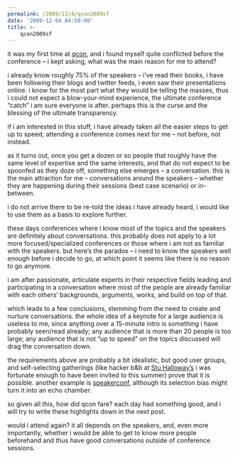 ```yaml
---
permalink: /2009/12/4/qcon2009sf
date: '2009-12-04 04:50:00'
title: >-
    qcon2009sf
---
```


it was my first time at [qcon](http://qconsf.com/sf2009/conference/),
and i found myself quite conflicted before the conference – i kept
asking, what was the main reason for me to attend?

i already know roughly 75% of the speakers – i’ve read their books, i
have been following their blogs and twitter feeds, i even saw their
presentations online. i know for the most part what they would be
telling the masses, thus i could not expect a blow-your-mind experience,
the ultimate conference “catch” i am sure everyone is after. perhaps
this is the curse and the blessing of the ultimate transparency.

if i am interested in this stuff, i have already taken all the easier
steps to get up to speed; attending a conference comes next for me – not
before, not instead.

as it turns out, once you get a dozen or so people that roughly have the
same level of expertise and the same interests, and that do not expect
to be spoonfed as they doze off, something else emerges – a
conversation. this is the main attraction for me – conversations around
the speakers – whether they are happening during their sessions (best
case scenario) or in-between.

i do not arrive there to be re-told the ideas i have already heard, i
would like to use them as a basis to explore further.

these days conferences where i know most of the topics and the speakers
are definitely about conversations. this probably does not apply to a
lot more focused/specialized conferences or those where i am not as
familiar with the speakers. but here’s the paradox – i need to know the
speakers well enough before i decide to go, at which point it seems like
there is no reason to go anymore.

i am after passionate, articulate experts in their respective fields
leading and participating in a conversation where most of the people are
already familiar with each others’ backgrounds, arguments, works, and
build on top of that.

which leads to a few conclusions, stemming from the need to create and
nurture conversations. the whole idea of a keynote for a large audience
is useless to me, since anything over a 15-minute intro is something i
have probably seen/read already; any audience that is more than 20
people is too large; any audience that is not “up to speed” on the
topics discussed will drag the conversation down.

the requirements above are probably a bit idealistic, but good user
groups, and self-selecting gatherings (like hacker b&b at [Stu
Halloway’s](http://thinkrelevance.com/team) i was fortunate enough to
have been invited to this summer) prove that it is possible. another
example is [speakerconf](http://speakerconf.com/), although its
selection bias might turn it into an echo chamber.

so given all this, how did qcon fare? each day had something good, and i
will try to write these highlights down in the next post.

would i attend again? it all depends on the speakers, and, even more
importantly, whether i would be able to get to know more people
beforehand and thus have good conversations outside of conference
sessions.
